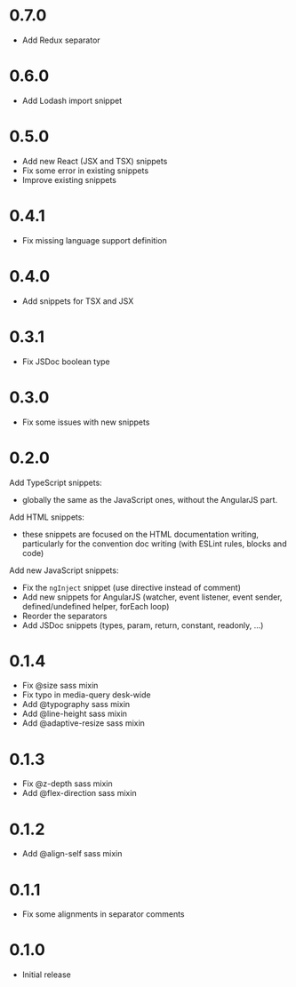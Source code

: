 # 0.7.0
- Add Redux separator

# 0.6.0
- Add Lodash import snippet

# 0.5.0
- Add new React (JSX and TSX) snippets
- Fix some error in existing snippets
- Improve existing snippets

# 0.4.1
- Fix missing language support definition

# 0.4.0
- Add snippets for TSX and JSX

# 0.3.1
- Fix JSDoc boolean type

# 0.3.0
- Fix some issues with new snippets

# 0.2.0
Add TypeScript snippets:
- globally the same as the JavaScript ones, without the AngularJS part.

Add HTML snippets:
- these snippets are focused on the HTML documentation writing, particularly for the convention doc writing (with ESLint rules, blocks and code)

Add new JavaScript snippets:
- Fix the `ngInject` snippet (use directive instead of comment)
- Add new snippets for AngularJS (watcher, event listener, event sender, defined/undefined helper, forEach loop)
- Reorder the separators
- Add JSDoc snippets (types, param, return, constant, readonly, ...)

# 0.1.4
- Fix @size sass mixin
- Fix typo in media-query desk-wide
- Add @typography sass mixin
- Add @line-height sass mixin
- Add @adaptive-resize sass mixin

# 0.1.3
- Fix @z-depth sass mixin
- Add @flex-direction sass mixin

# 0.1.2
- Add @align-self sass mixin

# 0.1.1
- Fix some alignments in separator comments

# 0.1.0
- Initial release
